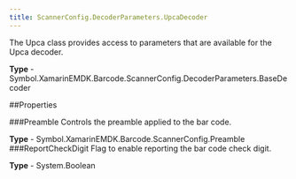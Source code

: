 ```yaml
---
title: ScannerConfig.DecoderParameters.UpcaDecoder
---
```

The Upca class provides access to parameters that are available for the Upca decoder.

**Type** - Symbol.XamarinEMDK.Barcode.ScannerConfig.DecoderParameters.BaseDecoder

##Properties

###Preamble
Controls the preamble applied to the bar code.

**Type** - Symbol.XamarinEMDK.Barcode.ScannerConfig.Preamble
###ReportCheckDigit
Flag to enable reporting the bar code check digit.

**Type** - System.Boolean


